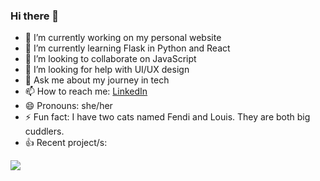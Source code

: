 ### Hi there 👋

<!-- **bellesune/bellesune** is a ✨ _special_ ✨ repository because its `README.md` (this file) appears on your GitHub profile. -->

- 🔭 I’m currently working on my personal website
- 🌱 I’m currently learning Flask in Python and React
- 👯 I’m looking to collaborate on JavaScript 
- 🤔 I’m looking for help with UI/UX design
- 💬 Ask me about my journey in tech
- 📫 How to reach me: [LinkedIn](https://www.linkedin.com/in/sunebelle/)
- 😄 Pronouns: she/her
- ⚡ Fun fact: I have two cats named Fendi and Louis. They are both big cuddlers.
- 👍 Recent project/s: 


<img align="center" src="https://github-readme-stats.vercel.app/api/top-langs/?username=bellesune&theme=buefy" />

